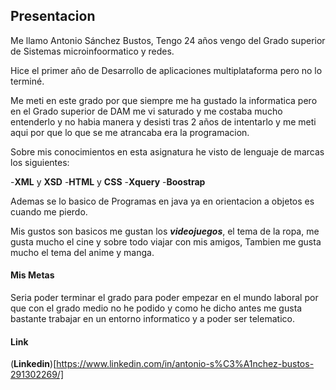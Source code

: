 ## **Presentacion**


Me llamo Antonio Sánchez Bustos, Tengo 24 años vengo del Grado superior de Sistemas microinfoormatico y redes.

Hice el primer año de Desarrollo de aplicaciones multiplataforma pero no lo terminé.

Me meti en este grado por que siempre me ha gustado la informatica pero en el Grado superior de DAM me vi saturado y me costaba mucho entenderlo y no habia manera y desisti tras 2 años de intentarlo y me meti aqui por que lo que se me atrancaba era la programacion.

Sobre mis conocimientos en esta asignatura he visto de lenguaje de marcas los siguientes:

-**XML** y **XSD**
-**HTML** y **CSS**
-**Xquery**
-**Boostrap**

Ademas se lo basico de Programas en java ya en orientacion a objetos es cuando me pierdo.


Mis gustos son basicos me gustan los **_videojuegos_**, el tema de la ropa, me gusta mucho el cine y sobre todo viajar con mis amigos, Tambien me gusta mucho el tema del anime y manga.



#### **Mis Metas**

Seria poder terminar el grado para poder empezar en el mundo laboral por que con el grado medio no he podido y como he dicho antes me gusta bastante trabajar en un entorno informatico y a poder ser telematico.


#### **Link**
(**Linkedin**)[https://www.linkedin.com/in/antonio-s%C3%A1nchez-bustos-291302269/]